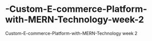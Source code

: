 # -Custom-E-commerce-Platform-with-MERN-Technology-week-2
 Custom-E-commerce-Platform-with-MERN-Technology week 2
